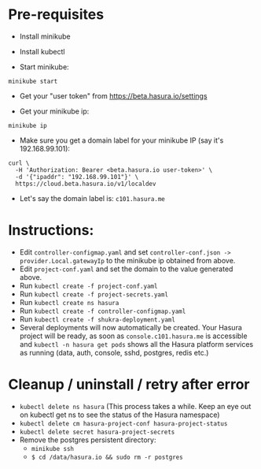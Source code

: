 # Pre-requisites

- Install minikube

- Install kubectl

- Start minikube:

```
minikube start
```

- Get your "user token" from https://beta.hasura.io/settings

- Get your minikube ip:
```
minikube ip
```

- Make sure you get a domain label for your minikube IP (say it's 192.168.99.101):
```
curl \
  -H 'Authorization: Bearer <beta.hasura.io user-token>' \
  -d '{"ipaddr": "192.168.99.101"}' \
  https://cloud.beta.hasura.io/v1/localdev
```

- Let's say the domain label is: ``c101.hasura.me``


# Instructions:

- Edit ``controller-configmap.yaml`` and set ``controller-conf.json -> provider.Local.gatewayIp`` to the minikube ip obtained from above.
- Edit ``project-conf.yaml`` and set the domain to the value generated above.
- Run ``kubectl create -f project-conf.yaml``
- Run ``kubectl create -f project-secrets.yaml``
- Run ``kubectl create ns hasura``
- Run ``kubectl create -f controller-configmap.yaml``
- Run ``kubectl create -f shukra-deployment.yaml``
- Several deployments will now automatically be created.
  Your Hasura project will be ready, as soon as
  ``console.c101.hasura.me`` is accessible and
  ``kubectl -n hasura get pods`` shows all the Hasura platform services as running (data, auth, console, sshd, postgres, redis etc.)

# Cleanup / uninstall / retry after error

- ``kubectl delete ns hasura`` (This process takes a while. Keep an eye out on kubectl get ns to see the status of the Hasura namespace)
- ``kubectl delete cm hasura-project-conf hasura-project-status``
- ``kubectl delete secret hasura-project-secrets``
- Remove the postgres persistent directory:
  - ``minikube ssh``
  - ``$ cd /data/hasura.io && sudo rm -r postgres``
